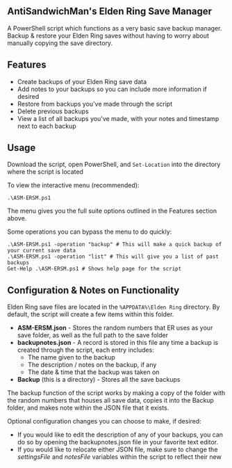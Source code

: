 ﻿## AntiSandwichMan's Elden Ring Save Manager

A PowerShell script which functions as a very basic save backup manager. Backup & restore your Elden Ring saves without having to worry about manually copying the save directory.

## Features

 - Create backups of your Elden Ring save data
 - Add notes to your backups so you can include more information if desired
 - Restore from backups you've made through the script
 - Delete previous backups
 - View a list of all backups you've made, with your notes and timestamp next to each backup

## Usage

 Download the script, open PowerShell, and `Set-Location` into the directory where the script is located
 
 To view the interactive menu (recommended):
 

    .\ASM-ERSM.ps1

The menu gives you the full suite options outlined in the Features section above.


Some operations you can bypass the menu to do quickly:

    .\ASM-ERSM.ps1 -operation "backup" # This will make a quick backup of your current save data
    .\ASM-ERSM.ps1 -operation "list" # This will give you a list of past backups
    Get-Help .\ASM-ERSM.ps1 # Shows help page for the script

## Configuration & Notes on Functionality

Elden Ring save files are located in the `%APPDATA%\Elden Ring` directory. By default, the script will create a few items within this folder. 

 - **ASM-ERSM.json** - Stores the random numbers that ER uses as your save folder, as well as the full path to the save folder
 - **backupnotes.json** - A record is stored in this file any time a backup is created through the script, each entry includes: 
	 - The name given to the backup
	 - The description / notes on the backup, if any
	 - The date & time that the backup was taken on
 - **Backup** (this is a directory) - Stores all the save backups

The backup function of the script works by making a copy of the folder with the random numbers that houses all save data, copies it into the Backup folder, and makes note within the JSON file that it exists. 

Optional configuration changes you can choose to make, if desired:

 - If you would like to edit the description of any of your backups, you can do so by opening the backupnotes.json file in your favorite text editor. 
 - If you would like to relocate either JSON file, make sure to change the *settingsFile* and *notesFile* variables within the script to reflect their new



 


